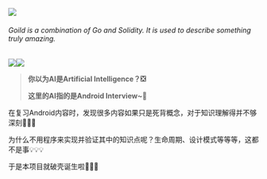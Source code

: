 ![](https://raw.githubusercontent.com/HurleyJames/ImageHosting/master/uugai.com_1588628248440.png)

<h6>Goild is a combination of Go and Solidity. It is used to describe something truly amazing.</h6>

![](https://img.shields.io/badge/platform-Android-3ddc84?logo=Android&logoColor=white)![](https://img.shields.io/badge/license-Apache2.0-434e52)

> **你以为AI是Artificial Intelligence？❎**
>
> **这里的AI指的是Android Interview~📱**

在复习Android内容时，发现很多内容如果只是死背概念，对于知识理解得并不够深刻🤥😑🥱

为什么不用程序来实现并验证其中的知识点呢？生命周期、设计模式等等等，这都不是事💡💡💡

于是本项目就破壳诞生啦👏🎉🥳

